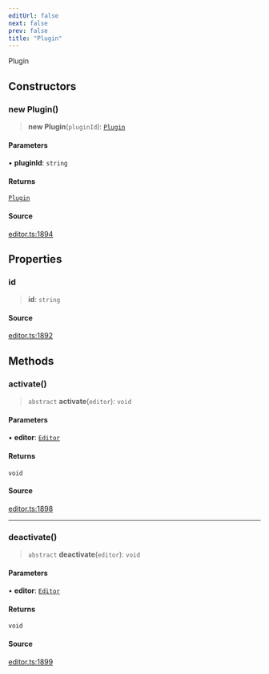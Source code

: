 ```yaml
---
editUrl: false
next: false
prev: false
title: "Plugin"
---
```


Plugin

## Constructors

### new Plugin()

> **new Plugin**(`pluginId`): [`Plugin`](/api-core/classes/plugin/)

#### Parameters

• **pluginId**: `string`

#### Returns

[`Plugin`](/api-core/classes/plugin/)

#### Source

[editor.ts:1894](https://github.com/dakhetov/dgmjs/blob/main/packages/core/src/editor.ts#L1894)

## Properties

### id

> **id**: `string`

#### Source

[editor.ts:1892](https://github.com/dakhetov/dgmjs/blob/main/packages/core/src/editor.ts#L1892)

## Methods

### activate()

> `abstract` **activate**(`editor`): `void`

#### Parameters

• **editor**: [`Editor`](/api-core/classes/editor/)

#### Returns

`void`

#### Source

[editor.ts:1898](https://github.com/dakhetov/dgmjs/blob/main/packages/core/src/editor.ts#L1898)

***

### deactivate()

> `abstract` **deactivate**(`editor`): `void`

#### Parameters

• **editor**: [`Editor`](/api-core/classes/editor/)

#### Returns

`void`

#### Source

[editor.ts:1899](https://github.com/dakhetov/dgmjs/blob/main/packages/core/src/editor.ts#L1899)
